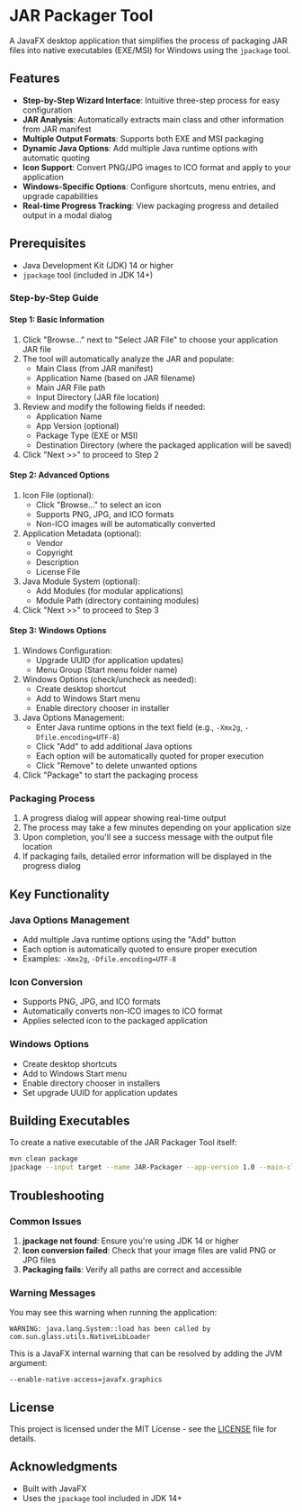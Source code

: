 # JAR Packager Tool

A JavaFX desktop application that simplifies the process of packaging JAR files into native executables (EXE/MSI) for Windows using the `jpackage` tool.

## Features

- **Step-by-Step Wizard Interface**: Intuitive three-step process for easy configuration
- **JAR Analysis**: Automatically extracts main class and other information from JAR manifest
- **Multiple Output Formats**: Supports both EXE and MSI packaging
- **Dynamic Java Options**: Add multiple Java runtime options with automatic quoting
- **Icon Support**: Convert PNG/JPG images to ICO format and apply to your application
- **Windows-Specific Options**: Configure shortcuts, menu entries, and upgrade capabilities
- **Real-time Progress Tracking**: View packaging progress and detailed output in a modal dialog

## Prerequisites

- Java Development Kit (JDK) 14 or higher
- `jpackage` tool (included in JDK 14+)

### Step-by-Step Guide

#### Step 1: Basic Information
1. Click "Browse..." next to "Select JAR File" to choose your application JAR file
2. The tool will automatically analyze the JAR and populate:
   - Main Class (from JAR manifest)
   - Application Name (based on JAR filename)
   - Main JAR File path
   - Input Directory (JAR file location)
3. Review and modify the following fields if needed:
   - Application Name
   - App Version (optional)
   - Package Type (EXE or MSI)
   - Destination Directory (where the packaged application will be saved)
4. Click "Next >>" to proceed to Step 2

#### Step 2: Advanced Options
1. Icon File (optional):
   - Click "Browse..." to select an icon
   - Supports PNG, JPG, and ICO formats
   - Non-ICO images will be automatically converted
2. Application Metadata (optional):
   - Vendor
   - Copyright
   - Description
   - License File
3. Java Module System (optional):
   - Add Modules (for modular applications)
   - Module Path (directory containing modules)
4. Click "Next >>" to proceed to Step 3

#### Step 3: Windows Options
1. Windows Configuration:
   - Upgrade UUID (for application updates)
   - Menu Group (Start menu folder name)
2. Windows Options (check/uncheck as needed):
   - Create desktop shortcut
   - Add to Windows Start menu
   - Enable directory chooser in installer
3. Java Options Management:
   - Enter Java runtime options in the text field (e.g., `-Xmx2g`, `-Dfile.encoding=UTF-8`)
   - Click "Add" to add additional Java options
   - Each option will be automatically quoted for proper execution
   - Click "Remove" to delete unwanted options
4. Click "Package" to start the packaging process

### Packaging Process
1. A progress dialog will appear showing real-time output
2. The process may take a few minutes depending on your application size
3. Upon completion, you'll see a success message with the output file location
4. If packaging fails, detailed error information will be displayed in the progress dialog

## Key Functionality

### Java Options Management
- Add multiple Java runtime options using the "Add" button
- Each option is automatically quoted to ensure proper execution
- Examples: `-Xmx2g`, `-Dfile.encoding=UTF-8`

### Icon Conversion
- Supports PNG, JPG, and ICO formats
- Automatically converts non-ICO images to ICO format
- Applies selected icon to the packaged application

### Windows Options
- Create desktop shortcuts
- Add to Windows Start menu
- Enable directory chooser in installers
- Set upgrade UUID for application updates

## Building Executables

To create a native executable of the JAR Packager Tool itself:

```bash
mvn clean package
jpackage --input target --name JAR-Packager --app-version 1.0 --main-class it.saimao.jarpackager.Main --main-jar jar-packager.jar --type exe --dest target
```

## Troubleshooting

### Common Issues

1. **jpackage not found**: Ensure you're using JDK 14 or higher
2. **Icon conversion failed**: Check that your image files are valid PNG or JPG files
3. **Packaging fails**: Verify all paths are correct and accessible

### Warning Messages

You may see this warning when running the application:
```
WARNING: java.lang.System::load has been called by com.sun.glass.utils.NativeLibLoader
```

This is a JavaFX internal warning that can be resolved by adding the JVM argument:
```
--enable-native-access=javafx.graphics
```

## License

This project is licensed under the MIT License - see the [LICENSE](LICENSE) file for details.

## Acknowledgments

- Built with JavaFX
- Uses the `jpackage` tool included in JDK 14+
